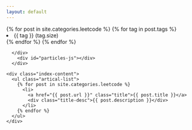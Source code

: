 ```yaml
---
layout: default
---
```


<body>
  <div class="index-wrapper">
    <div class="aside">
      <div class="info-card">
        <div align="left">
          <!--
          {% for post in site.categories.leetcode %}
             <li>
               <a href="{{ post.url }}" class="title"><font color="red" size="3">{{ post.title }}</font></a>
             </li>
          {% endfor %}
          -->
          {% for post in site.categories.leetcode %}
            {% for tag in post.tags %}
              <li> {{ tag }} (tag.size)</li>
            {% endfor %}
          {% endfor %}
        </div>

      </div>
        <div id="particles-js"></div>
      </div>

    <div class="index-content">
      <ul class="artical-list">
        {% for post in site.categories.leetcode %}
          <li>
            <a href="{{ post.url }}" class="title">{{ post.title }}</a>
            <div class="title-desc">{{ post.description }}</div>
          </li>
        {% endfor %}
      </ul>
    </div>
    
  </div>
</body>
